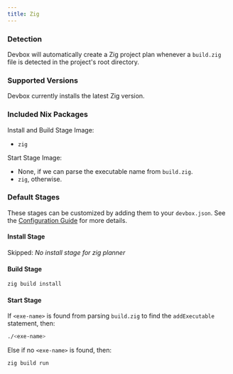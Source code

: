 ```yaml
---
title: Zig
---
```


### Detection

Devbox will automatically create a Zig project plan whenever a `build.zig` file is detected in the project's root directory.

### Supported Versions

Devbox currently installs the latest Zig version.

### Included Nix Packages

Install and Build Stage Image:
* `zig`

Start Stage Image:
* None, if we can parse the executable name from `build.zig`.
* `zig`, otherwise.

### Default Stages
These stages can be customized by adding them to your `devbox.json`. See the [Configuration Guide](../configuration.md) for more details.
#### Install Stage

Skipped: *No install stage for zig planner*

#### Build Stage

```bash
zig build install
```

#### Start Stage

If `<exe-name>` is found from parsing `build.zig` to find the `addExecutable` statement, then:
```bash
./<exe-name>
```

Else if no `<exe-name>` is found, then:
```bash
zig build run
```
